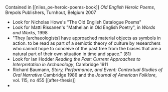 Contained in [[niles_oe-heroic-poems-book]] *Old English Heroic Poems*, Brepols Publishers, Turnhout, Belgium 2007
- Look for Nicholas Howe's "The Old English Catalogue Poems"
- Look for Matti Rissanen's "Mathelian in Old English Poetry", in *Words and Works*, 1998
- "They [archaeologists] have approached material objects as symbols in action. to be read as part of a semiotic theory of culture by researchers who cannot hope to conceive of the past free from the biases that are a natural part of their own situation in time and space." (81)
- Look for Ian Hodder *Reading the Past: Current Approaches to Interpretation in Archaeology*, Cambridge 1911 
- Richard Baumann, *Story, Performance, and Event: Contextual Studies of Oral Narrative* Cambridge 1986 and the *Journal of American Folklore*, vol. 115, no 455 [[after-thesis]]
- 



